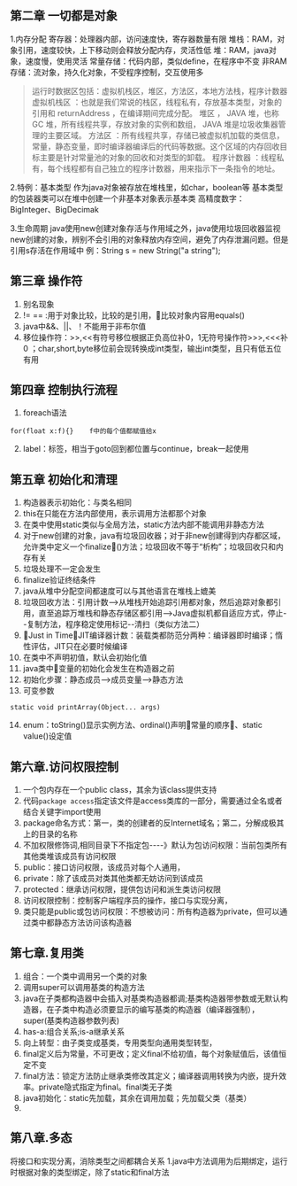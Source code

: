 ## 第二章 一切都是对象
1.内存分配
寄存器：处理器内部，访问速度快，寄存器数量有限
堆栈：RAM，对象引用，速度较快，上下移动则会释放分配内存，灵活性低
堆：RAM，java对象，速度慢，使用灵活
常量存储：代码内部，类似define，在程序中不变
非RAM存储：流对象，持久化对象，不受程序控制，交互使用多
> 运行时数据区包括：虚拟机栈区，堆区，方法区，本地方法栈，程序计数器
	虚拟机栈区 ：也就是我们常说的栈区，线程私有，存放基本类型，对象的引用和 returnAddress ，在编译期间完成分配。
	堆区 ， JAVA 堆，也称 GC 堆，所有线程共享，存放对象的实例和数组， JAVA 堆是垃圾收集器管理的主要区域。
	方法区 ：所有线程共享，存储已被虚拟机加载的类信息，常量，静态变量，即时编译器编译后的代码等数据。这个区域的内存回收目标主要是针对常量池的对象的回收和对类型的卸载。
	程序计数器 ：线程私有，每个线程都有自己独立的程序计数器，用来指示下一条指令的地址。

2.特例：基本类型
作为java对象被存放在堆栈里，如char，boolean等
基本类型的包装器类可以在堆中创建一个非基本对象表示基本类
高精度数字：BigInteger、BigDecimak

3.生命周期
java使用new创建对象存活与作用域之外，java使用垃圾回收器监视new创建的对象，辨别不会引用的对象释放内存空间，避免了内存泄漏问题。但是引用s存活在作用域中
例：String s = new String("a string");

## 第三章 操作符
1. 别名现象
2. != == :用于对象比较，比较的是引用，比较对象内容用equals()
3. java中&&、||、！不能用于非布尔值
4. 移位操作符：>>,<<有符号移位根据正负高位补0，1无符号操作符>>>,<<<补0 ；char,short,byte移位前会现转换成int类型，输出int类型，且只有低五位有用

## 第四章 控制执行流程
1. foreach语法
```
for(float x:f){}	f中的每个值都赋值给x
```
2. label：标签，相当于goto回到都位置与continue，break一起使用
	
## 第五章 初始化和清理
1. 构造器表示初始化：与类名相同
2. this在只能在方法内部使用，表示调用方法都那个对象
3. 在类中使用static类似与全局方法，static方法内部不能调用非静态方法
4. 对于new创建的对象，java有垃圾回收器；对于非new创建得到内存都区域，允许类中定义一个finalize()方法；垃圾回收不等于“析构”；垃圾回收只和内存有关
5. 垃圾处理不一定会发生
6. finalize验证终结条件
7. java从堆中分配空间都速度可以与其他语言在堆栈上媲美
8. 垃圾回收方法：引用计数-->从堆栈开始追踪引用都对象，然后追踪对象都引用，直至追踪万堆栈和静态存储区都引用-->Java虚拟机都自适应方式，停止--复制方法，程序稳定使用标记--清扫（类似方法二）
9. Just in Time，JIT编译器计数：装载类都防范分两种：编译器即时编译；惰性评估，JIT只在必要时候编译
10. 在类中不声明初值，默认会初始化值
11. java类中变量的初始化会发生在构造器之前
12. 初始化步骤：静态成员-->成员变量-->静态方法
13. 可变参数
```
static void printArray(Object... args)
```
14. enum：toString()显示实例方法、ordinal()声明常量的顺序、static value()设定值
## 第六章.访问权限控制
1. 一个包内存在一个public class，其余为该class提供支持
2. 代码```package access```指定该文件是access类库的一部分，需要通过全名或者结合关键字import使用
3. package命名方式：第一，类的创建者的反Internet域名；第二，分解成极其上的目录的名称
4. 不加权限修饰词,相同目录下不指定包----》默认为包访问权限：当前包类所有其他类堆该成员有访问权限
5. public：接口访问权限，该成员对每个人通用，
6. private：除了该成员对类其他类都无妨访问到该成员
7. protected：继承访问权限，提供包访问和派生类访问权限
8. 访问权限控制：控制客户端程序员的操作，接口与实现分离，
9. 类只能是public或包访问权限：不想被访问：所有构造器为private，但可以通过类中都静态方法访问该构造器
## 第七章.复用类
1. 组合：一个类中调用另一个类的对象
2. 调用super可以调用基类的构造方法
3. java在子类都构造器中会插入对基类构造器都调;基类构造器带参数或无默认构造器，在子类中构造必须要显示的编写基类的构造器（编译器强制），super(基类构造器参数列表)
4. has-a:组合关系;is-a继承关系
5. 向上转型：由子类变成基类，专用类型向通用类型转型，
6. final定义后为常量，不可更改；定义final不给初值，每个对象赋值后，该值恒定不变
7. final方法：锁定方法防止继承类修改其定义；编译器调用转换为内嵌，提升效率。private隐式指定为final。final类无子类
8. java初始化：static先加载，其余在调用加载；先加载父类（基类）
9.

## 第八章.多态
将接口和实现分离，消除类型之间都耦合关系
1.java中方法调用为后期绑定，运行时根据对象的类型绑定，除了static和final方法




























